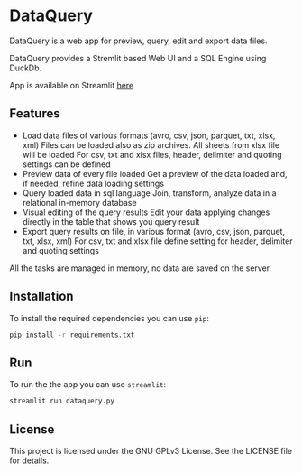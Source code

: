 # DataQuery

DataQuery is a web app for preview, query, edit and export data files.

DataQuery provides a Stremlit based Web UI and a SQL Engine using DuckDb.

App is available on Streamlit [here](https://dataquery.streamlit.app/)

## Features

- Load data files of various formats (avro, csv, json, parquet, txt, xlsx, xml) 
  Files can be loaded also as zip archives. All sheets from xlsx file will be loaded
  For csv, txt and xlsx files, header, delimiter and quoting settings can be defined
- Preview data of every file loaded
  Get a preview of the data loaded and, if needed, refine data loading settings
- Query loaded data in sql language
  Join, transform, analyze data in a relational in-memory database
- Visual editing of the query results
  Edit your data applying changes directly in the table that shows you query result
- Export query results on file, in various format (avro, csv, json, parquet, txt, xlsx, xml)
  For csv, txt and xlsx file define setting for header, delimiter and quoting settings

All the tasks are managed in memory, no data are saved on the server.

## Installation

To install the required dependencies you can use `pip`:

```sh
pip install -r requirements.txt
```

## Run

To run the the app you can use `streamlit`:

```sh
streamlit run dataquery.py
```

## License

This project is licensed under the GNU GPLv3 License. See the LICENSE file for details.
